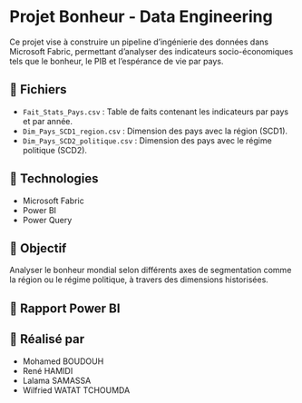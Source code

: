 # Projet Bonheur - Data Engineering

Ce projet vise à construire un pipeline d’ingénierie des données dans Microsoft Fabric, permettant d’analyser des indicateurs socio-économiques tels que le bonheur, le PIB et l’espérance de vie par pays.

## 📁 Fichiers
- `Fait_Stats_Pays.csv` : Table de faits contenant les indicateurs par pays et par année.
- `Dim_Pays_SCD1_region.csv` : Dimension des pays avec la région (SCD1).
- `Dim_Pays_SCD2_politique.csv` : Dimension des pays avec le régime politique (SCD2).


## 🔧 Technologies
- Microsoft Fabric
- Power BI
- Power Query

## 🎯 Objectif
Analyser le bonheur mondial selon différents axes de segmentation comme la région ou le régime politique, à travers des dimensions historisées.

## 🔗 Rapport Power BI


## 👥 Réalisé par
- Mohamed BOUDOUH
- René HAMIDI  
- Lalama SAMASSA  
- Wilfried WATAT TCHOUMDA  
